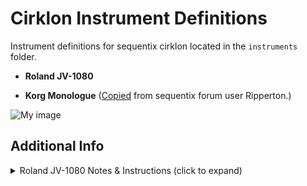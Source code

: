# Cirklon Instrument Definitions
Instrument definitions for sequentix cirklon located in the `instruments` folder.

- **Roland JV-1080**

- **Korg Monologue** ([Copied](http://forum.sequentix.com/viewtopic.php?p=18417&hilit=monologue#p18417) from sequentix forum user Ripperton.)

![My image](https://images.squarespace-cdn.com/content/v1/5808f139b8a79b2b73259cd1/1607704111422-6KOQLH1RIU83QTDH7N0A/P1000365%281%29.jpg?format=1000w)

## Additional Info 
<details>
  <summary>Roland JV-1080 Notes & Instructions (click to expand)</summary>

  ### Exposed Parameters
  |Parameter|CC#|
  |--------|---|
  Mod Wheel | CC #1 
  Control 1 | CC #74 *
  Control 2 | CC #71 *
  Reverb EFX Level | CC #91
  Chorus EFX Level | CC #93
  
  \* _User-assigned in JV-1080 system settings. See instructions below_

  ### Notes
  - The JV-1080 doesn’t expose very many parameters via MIDI CC. No filter cutoff, resonance, amp envelope where you might expect to find them. Instead, there are 3 assignable (including the mod wheel) parameters. 
  - The 3 assignable parameters are patch-specific and configured in the JV-1080. 
  - The instructions below are required to ensure the CONTROL 1 and CONTROL 2 parameters work correctly.
  - The control values are set to CC#74, and CC#71. This is arbitrary and can be set to your preference––just make sure to match the values in the cirklon match those set in JV-1080 using the instructions below.

  ### JV-1080 Control CC# Assignment Instructions
  For performance mode, the mode I've been using on the JV-1080.
  1. Press **PERFORMANCE** button.
  2. Press **SYSTEM** button.
  3. Press **TONE SWITCH #3 (MIDI)** button. 
  4. Use **Up/Down** arrow buttons to navigate page to “CONTROL ASSIGN”.
  5. Use **Left/Right** arrow buttons to edit “Control 1” or “Control 2”.
  6. Use **Jog Wheel** to set CC value for numbered control. 
    - For CONTROL 1: CC74 (usually used for filter cutoff)
    - For CONTROL 2: CC71 (usually used for filter resonance)
    - _NOTE: These values are arbitrary but match the included instrument definition. Must match cirklon track value CC#’s._
  7. (Optional?) Press **UTILITY** -> **WRITE** -> **ENTER**.
  
  ### Additional MIDI Properties
  These values should be set as followed on the in the System MIDI settings. 

  1. Press **PERFORMANCE** button.
  2. Press **SYSTEM** button.
  3. Press **TONE SWITCH #3 (MIDI)** button. 
  4. Use **Up/Down** arrow buttons to navigate pages.
  
  #### Page: PERFORM MIDI
  Control Channel - 16
  Clock - MIDI
  Stack - _shouldn't matter_

  #### Page: RECEIVE MIDI
  |Property|Value|
  |--------|-----|
  P.C | ON
  BnK | ON
  C.C | ON
  Vol | ON
  Hld | ON
  Bnd | ON
  Mod | ON
  Aft | ON
</details>
